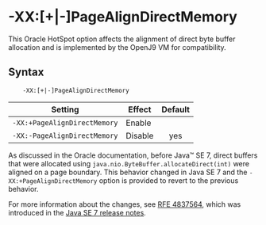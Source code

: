 <!--
* Copyright (c) 2017, 2021 IBM Corp. and others
*
* This program and the accompanying materials are made
* available under the terms of the Eclipse Public License 2.0
* which accompanies this distribution and is available at
* https://www.eclipse.org/legal/epl-2.0/ or the Apache
* License, Version 2.0 which accompanies this distribution and
* is available at https://www.apache.org/licenses/LICENSE-2.0.
*
* This Source Code may also be made available under the
* following Secondary Licenses when the conditions for such
* availability set forth in the Eclipse Public License, v. 2.0
* are satisfied: GNU General Public License, version 2 with
* the GNU Classpath Exception [1] and GNU General Public
* License, version 2 with the OpenJDK Assembly Exception [2].
*
* [1] https://www.gnu.org/software/classpath/license.html
* [2] http://openjdk.java.net/legal/assembly-exception.html
*
* SPDX-License-Identifier: EPL-2.0 OR Apache-2.0 OR GPL-2.0 WITH
* Classpath-exception-2.0 OR LicenseRef-GPL-2.0 WITH Assembly-exception
-->

# -XX:\[+|-\]PageAlignDirectMemory

This Oracle HotSpot option affects the alignment of direct byte buffer allocation and is implemented by the OpenJ9 VM for compatibility.

## Syntax

        -XX:[+|-]PageAlignDirectMemory

| Setting                      | Effect  | Default                                                                            |
|------------------------------|---------|:----------------------------------------------------------------------------------:|
| `-XX:+PageAlignDirectMemory` | Enable  |                                                                                    |
| `-XX:-PageAlignDirectMemory` | Disable | <i class="fa fa-check" aria-hidden="true"></i><span class="sr-only">yes</span> |

As discussed in the Oracle documentation, before Java&trade; SE 7, direct buffers that were allocated using `java.nio.ByteBuffer.allocateDirect(int)` were aligned on a page boundary. This behavior changed in Java SE 7 and the `-XX:+PageAlignDirectMemory` option is provided to revert to the previous behavior.

For more information about the changes, see [RFE 4837564](http://bugs.sun.com/bugdatabase/view_bug.do?bug_id=4837564), which was introduced in the [Java SE 7 release notes](https://www.oracle.com/technetwork/java/javase/jdk7-relnotes-418459.html).


<!-- ==== END OF TOPIC ==== xxpagealigndirectmemory.md ==== -->
